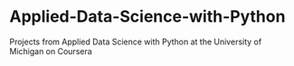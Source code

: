 # Applied-Data-Science-with-Python
Projects from Applied Data Science with Python at the University of Michigan on Coursera
